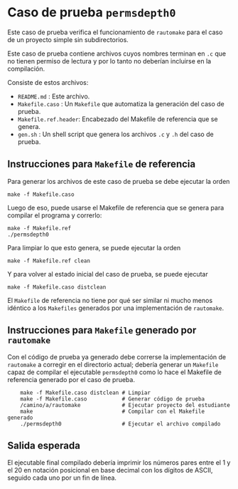 Caso de prueba `permsdepth0`
============================

Este caso de prueba verifica el funcionamiento de `rautomake` para el caso de un proyecto simple sin subdirectorios.

Este caso de prueba contiene archivos cuyos nombres terminan en `.c` que no tienen permiso de lectura y por lo tanto no deberían incluirse en la compilación.

Consiste de estos archivos:

*   `README.md`          : Este archivo.
*   `Makefile.caso`      : Un `Makefile` que automatiza la generación del caso de prueba.
*   `Makefile.ref.header`: Encabezado del Makefile de referencia que se genera.
*   `gen.sh`             : Un shell script que genera los archivos `.c` y `.h` del caso de prueba.



Instrucciones para `Makefile` de referencia
-------------------------------------------

Para generar los archivos de este caso de prueba se debe ejecutar la orden

    make -f Makefile.caso

Luego de eso, puede usarse el Makefile de referencia que se genera para compilar el programa y correrlo:

    make -f Makefile.ref
    ./permsdepth0

Para limpiar lo que esto genera, se puede ejecutar la orden

    make -f Makefile.ref clean

Y para volver al estado inicial del caso de prueba, se puede ejecutar

    make -f Makefile.caso distclean

El `Makefile` de referencia no tiene por qué ser similar ni mucho menos idéntico a los `Makefiles` generados por una implementación de `rautomake`.



Instrucciones para `Makefile` generado por `rautomake`
------------------------------------------------------

Con el código de prueba ya generado debe correrse la implementación de `rautomake` a corregir en el directorio actual; debería generar un `Makefile` capaz de compilar el ejecutable `permsdepth0` como lo hace el Makefile de referencia generado por el caso de prueba.

        make -f Makefile.caso distclean # Limpiar
        make -f Makefile.caso           # Generar código de prueba
        /camino/a/rautomake             # Ejecutar proyecto del estudiante
        make                            # Compilar con el Makefile generado
        ./permsdepth0                   # Ejecutar el archivo compilado



Salida esperada
---------------

El ejecutable final compilado debería imprimir los números pares entre el 1 y el 20 en notación posicional en base decimal con los dígitos de ASCII, seguido cada uno por un fin de línea.
